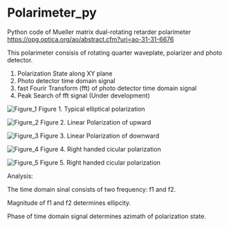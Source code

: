 # Polarimeter_py

Python code of Mueller matrix dual-rotating retarder polarimeter
https://opg.optica.org/ao/abstract.cfm?uri=ao-31-31-6676

This polarimeter consisis of rotating quarter waveplate, polarizer and photo detector.

1. Polarization State along XY plane
2. Photo detector time domain signal
3. fast Fourir Transform (fft) of photo detector time domain signal
4. Peak Search of fft signal (Under development)


![Figure_1](https://user-images.githubusercontent.com/30459885/191657713-83d6a2b4-ddbe-4aea-b46a-6bc7c83ba059.png)
Figure 1. Typical elliptical polarization

![Figure_2](https://user-images.githubusercontent.com/30459885/191658302-63b957cb-49f8-4d32-b8ab-c1e9f2151e10.png)
Figure 2. Linear Polarization of upward

![Figure_3](https://user-images.githubusercontent.com/30459885/191658382-4db51861-d9d8-4b7c-8aea-66fe3e8eb32e.png)
Figure 3. Linear Polarization of downward

![Figure_4](https://user-images.githubusercontent.com/30459885/191660134-7e7cb4ee-3e56-4d9c-a8aa-2857fd4dbb79.png)
Figure 4. Right handed cicular polarization  

![Figure_5](https://user-images.githubusercontent.com/30459885/191660175-5cd95c25-ad08-4b02-892a-37d91747d789.png)
Figure 5. Right handed cicular polarization  


Analysis:

The time domain sinal consists of two frequency: f1 and f2.

Magnitude of f1 and f2 determines ellipcity.

Phase of time domain signal determines azimath of polarization state.


